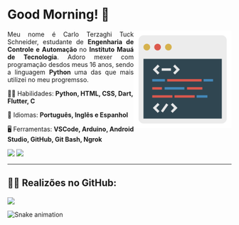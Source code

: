 <h1> Good Morning! 👋 </h1>

<a href="https://www.flaticon.com/free-icon/coding_1802977">
         <img src="https://raw.githubusercontent.com/carloterzaghi/carloterzaghi/main/aba.png" min-width="360px" max-width="360px" width="220px"           align="right" alt="Tela">
</a>

<p align="justify"> 
  Meu nome é Carlo Terzaghi Tuck Schneider, estudante de <strong> Engenharia de Controle e Automação </strong> no <strong> Instituto Mauá de Tecnologia</strong>. Adoro mexer com programação desdos meus 16 anos, sendo a linguagem <strong> Python </strong> uma das que mais utilizei no meu progremsso.
</p>

<p align="left">
 👨‍💻 Habilidades: <strong> Python, HTML, CSS, Dart, Flutter, C </strong>
</p>

<p align="left">
 💬 Idiomas: <strong> Português, Inglês e Espanhol </strong>
</p>

<p align="left">
 🖥️ Ferramentas: <strong>VSCode, Arduino, Android Studio, GitHub, Git Bash, Ngrok</strong>
</p>

<p align="left">
  <a href="mailto:carlotts16@gmail.com" alt="Gmail">
  <img src="https://img.shields.io/badge/Gmail-D14836?style=for-the-badge&logo=gmail&logoColor=white"/></a>
  
  <a href="https://www.linkedin.com/in/carlotts/" alt="Linkedin">
  <img src="https://img.shields.io/badge/-Linkedin-0e76a8?style=for-the-badge&logo=Linkedin&logoColor=white&link=https://www.linkedin.com/in/carlotts" /></a>
</p> 
<hr>
<h2> 🐱‍💻 Realizões no GitHub: <br> </h2>
  <img align=center src="https://github-readme-stats.vercel.app/api?username=carloterzaghi&show_icons=true&theme=slateorange">

         
  ![Snake animation](https://github.com/carloterzaghi/carloterzaghi/blob/output/github-contribution-grid-snake.svg)
